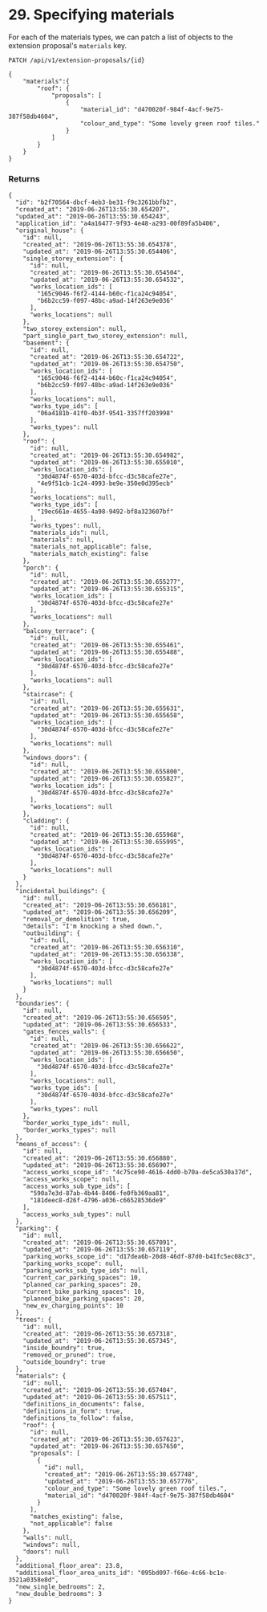 # 29. Specifying materials

For each of the materials types, we can patch a list of objects to the extension proposal's `materials` key.

`PATCH /api/v1/extension-proposals/{id}`

    {
        "materials":{
            "roof": {
                "proposals": [
                    {
                        "material_id": "d470020f-984f-4acf-9e75-387f58db4604",
                        "colour_and_type": "Some lovely green roof tiles."
                    }
                ]
            }
        }
    }


### Returns

    {
      "id": "b2f70564-dbcf-4eb3-be31-f9c3261bbfb2",
      "created_at": "2019-06-26T13:55:30.654207",
      "updated_at": "2019-06-26T13:55:30.654243",
      "application_id": "a4a16477-9f93-4e48-a293-00f89fa5b406",
      "original_house": {
        "id": null,
        "created_at": "2019-06-26T13:55:30.654378",
        "updated_at": "2019-06-26T13:55:30.654406",
        "single_storey_extension": {
          "id": null,
          "created_at": "2019-06-26T13:55:30.654504",
          "updated_at": "2019-06-26T13:55:30.654532",
          "works_location_ids": [
            "165c9046-f6f2-4144-b60c-f1ca24c94054",
            "b6b2cc59-f097-48bc-a9ad-14f263e9e036"
          ],
          "works_locations": null
        },
        "two_storey_extension": null,
        "part_single_part_two_storey_extension": null,
        "basement": {
          "id": null,
          "created_at": "2019-06-26T13:55:30.654722",
          "updated_at": "2019-06-26T13:55:30.654750",
          "works_location_ids": [
            "165c9046-f6f2-4144-b60c-f1ca24c94054",
            "b6b2cc59-f097-48bc-a9ad-14f263e9e036"
          ],
          "works_locations": null,
          "works_type_ids": [
            "06a4181b-41f0-4b3f-9541-3357ff203998"
          ],
          "works_types": null
        },
        "roof": {
          "id": null,
          "created_at": "2019-06-26T13:55:30.654982",
          "updated_at": "2019-06-26T13:55:30.655010",
          "works_location_ids": [
            "30d4874f-6570-403d-bfcc-d3c58cafe27e",
            "4e9f51cb-1c24-4993-be9e-350e0d395ecb"
          ],
          "works_locations": null,
          "works_type_ids": [
            "19ec661e-4655-4a98-9492-bf8a323607bf"
          ],
          "works_types": null,
          "materials_ids": null,
          "materials": null,
          "materials_not_applicable": false,
          "materials_match_existing": false
        },
        "porch": {
          "id": null,
          "created_at": "2019-06-26T13:55:30.655277",
          "updated_at": "2019-06-26T13:55:30.655315",
          "works_location_ids": [
            "30d4874f-6570-403d-bfcc-d3c58cafe27e"
          ],
          "works_locations": null
        },
        "balcony_terrace": {
          "id": null,
          "created_at": "2019-06-26T13:55:30.655461",
          "updated_at": "2019-06-26T13:55:30.655488",
          "works_location_ids": [
            "30d4874f-6570-403d-bfcc-d3c58cafe27e"
          ],
          "works_locations": null
        },
        "staircase": {
          "id": null,
          "created_at": "2019-06-26T13:55:30.655631",
          "updated_at": "2019-06-26T13:55:30.655658",
          "works_location_ids": [
            "30d4874f-6570-403d-bfcc-d3c58cafe27e"
          ],
          "works_locations": null
        },
        "windows_doors": {
          "id": null,
          "created_at": "2019-06-26T13:55:30.655800",
          "updated_at": "2019-06-26T13:55:30.655827",
          "works_location_ids": [
            "30d4874f-6570-403d-bfcc-d3c58cafe27e"
          ],
          "works_locations": null
        },
        "cladding": {
          "id": null,
          "created_at": "2019-06-26T13:55:30.655968",
          "updated_at": "2019-06-26T13:55:30.655995",
          "works_location_ids": [
            "30d4874f-6570-403d-bfcc-d3c58cafe27e"
          ],
          "works_locations": null
        }
      },
      "incidental_buildings": {
        "id": null,
        "created_at": "2019-06-26T13:55:30.656181",
        "updated_at": "2019-06-26T13:55:30.656209",
        "removal_or_demolition": true,
        "details": "I'm knocking a shed down.",
        "outbuilding": {
          "id": null,
          "created_at": "2019-06-26T13:55:30.656310",
          "updated_at": "2019-06-26T13:55:30.656338",
          "works_location_ids": [
            "30d4874f-6570-403d-bfcc-d3c58cafe27e"
          ],
          "works_locations": null
        }
      },
      "boundaries": {
        "id": null,
        "created_at": "2019-06-26T13:55:30.656505",
        "updated_at": "2019-06-26T13:55:30.656533",
        "gates_fences_walls": {
          "id": null,
          "created_at": "2019-06-26T13:55:30.656622",
          "updated_at": "2019-06-26T13:55:30.656650",
          "works_location_ids": [
            "30d4874f-6570-403d-bfcc-d3c58cafe27e"
          ],
          "works_locations": null,
          "works_type_ids": [
            "30d4874f-6570-403d-bfcc-d3c58cafe27e"
          ],
          "works_types": null
        },
        "border_works_type_ids": null,
        "border_works_types": null
      },
      "means_of_access": {
        "id": null,
        "created_at": "2019-06-26T13:55:30.656880",
        "updated_at": "2019-06-26T13:55:30.656907",
        "access_works_scope_id": "4c75ce90-4616-4dd0-b70a-de5ca530a37d",
        "access_works_scope": null,
        "access_works_sub_type_ids": [
          "590a7e3d-87ab-4b44-8406-fe0fb369aa81",
          "181deec8-d26f-4796-a036-c66528536de9"
        ],
        "access_works_sub_types": null
      },
      "parking": {
        "id": null,
        "created_at": "2019-06-26T13:55:30.657091",
        "updated_at": "2019-06-26T13:55:30.657119",
        "parking_works_scope_id": "d17dea6b-20d8-46df-87d0-b41fc5ec08c3",
        "parking_works_scope": null,
        "parking_works_sub_type_ids": null,
        "current_car_parking_spaces": 10,
        "planned_car_parking_spaces": 20,
        "current_bike_parking_spaces": 10,
        "planned_bike_parking_spaces": 20,
        "new_ev_charging_points": 10
      },
      "trees": {
        "id": null,
        "created_at": "2019-06-26T13:55:30.657318",
        "updated_at": "2019-06-26T13:55:30.657345",
        "inside_boundry": true,
        "removed_or_pruned": true,
        "outside_boundry": true
      },
      "materials": {
        "id": null,
        "created_at": "2019-06-26T13:55:30.657484",
        "updated_at": "2019-06-26T13:55:30.657511",
        "definitions_in_documents": false,
        "definitions_in_form": true,
        "definitions_to_follow": false,
        "roof": {
          "id": null,
          "created_at": "2019-06-26T13:55:30.657623",
          "updated_at": "2019-06-26T13:55:30.657650",
          "proposals": [
            {
              "id": null,
              "created_at": "2019-06-26T13:55:30.657748",
              "updated_at": "2019-06-26T13:55:30.657776",
              "colour_and_type": "Some lovely green roof tiles.",
              "material_id": "d470020f-984f-4acf-9e75-387f58db4604"
            }
          ],
          "matches_existing": false,
          "not_applicable": false
        },
        "walls": null,
        "windows": null,
        "doors": null
      },
      "additional_floor_area": 23.8,
      "additional_floor_area_units_id": "095bd097-f66e-4c66-bc1e-3521a0358e8d",
      "new_single_bedrooms": 2,
      "new_double_bedrooms": 3
    }
